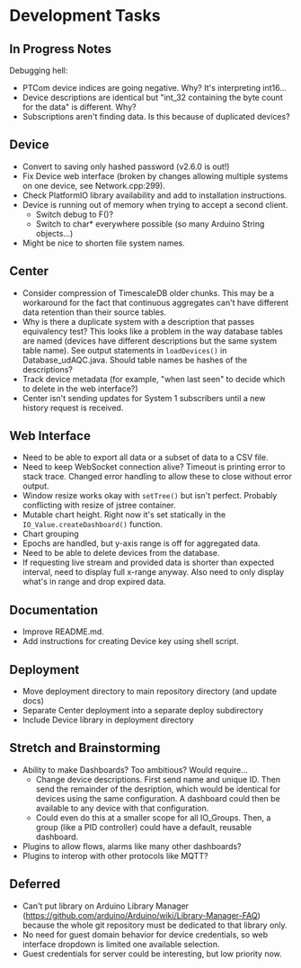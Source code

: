 # **Development Tasks**

## In Progress Notes
Debugging hell:
* PTCom device indices are going negative. Why? It's interpreting int16...
* Device descriptions are identical but "int_32 containing the byte count for the data" is different. Why?
* Subscriptions aren't finding data. Is this because of duplicated devices?

## Device
* Convert to saving only hashed password (v2.6.0 is out!)
* Fix Device web interface (broken by changes allowing multiple systems on one device, see Network.cpp:299).
* Check PlatformIO library availability and add to installation instructions.
* Device is running out of memory when trying to accept a second client.
    * Switch debug to F()?
    * Switch to char* everywhere possible (so many Arduino String objects...)
* Might be nice to shorten file system names.

## Center
* Consider compression of TimescaleDB older chunks. This may be a workaround for the fact that continuous aggregates can't have different data retention than their source tables.
* Why is there a duplicate system with a description that passes equivalency test? This looks like a problem in the way database tables are named (devices have different descriptions but the same system table name). See output statements in `loadDevices()` in Database_udAQC.java. Should table names be hashes of the descriptions?
* Track device metadata (for example, "when last seen" to decide which to delete in the web interface?)
* Center isn't sending updates for System 1 subscribers until a new history request is received.

## Web Interface
* Need to be able to export all data or a subset of data to a CSV file.
* Need to keep WebSocket connection alive? Timeout is printing error to stack trace. Changed error handling to allow these to close without error output.
* Window resize works okay with `setTree()` but isn't perfect. Probably conflicting with resize of jstree container.
* Mutable chart height. Right now it's set statically in the `IO_Value.createDashboard()` function.
* Chart grouping
* Epochs are handled, but y-axis range is off for aggregated data.
* Need to be able to delete devices from the database.
* If requesting live stream and provided data is shorter than expected interval, need to display full x-range anyway. Also need to only display what's in range and drop expired data.

## Documentation
* Improve README.md.
* Add instructions for creating Device key using shell script.

## Deployment
* Move deployment directory to main repository directory (and update docs)
* Separate Center deployment into a separate deploy subdirectory
* Include Device library in deployment directory

## Stretch and Brainstorming
* Ability to make Dashboards? Too ambitious? Would require...
    * Change device descriptions. First send name and unique ID. Then send the remainder of the desription, which would be identical for devices using the same configuration. A dashboard could then be available to any device with that configuration.
    * Could even do this at a smaller scope for all IO_Groups. Then, a group (like a PID controller) could have a default, reusable dashboard.
* Plugins to allow flows, alarms like many other dashboards?
* Plugins to interop with other protocols like MQTT?

## Deferred
* Can't put library on Arduino Library Manager (https://github.com/arduino/Arduino/wiki/Library-Manager-FAQ) because the whole git repository must be dedicated to that library only.
* No need for guest domain behavior for device credentials, so web interface dropdown is limited one available selection.
* Guest credentials for server could be interesting, but low priority now.